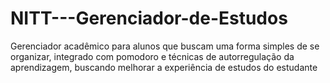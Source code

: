 # NITT---Gerenciador-de-Estudos
Gerenciador acadêmico para alunos que buscam uma forma simples de se organizar, integrado com pomodoro e técnicas de autorregulação da aprendizagem, buscando melhorar a experiência de estudos do estudante
